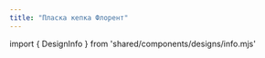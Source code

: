 ```yaml
---
title: "Пласка кепка Флорент"
---
```


import { DesignInfo } from 'shared/components/designs/info.mjs'

<DesignInfo design='florent' docs />

